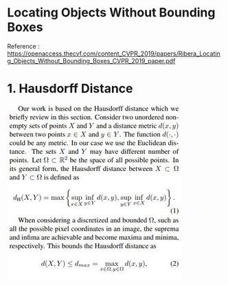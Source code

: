 # Locating Objects Without Bounding Boxes
Reference : https://openaccess.thecvf.com/content_CVPR_2019/papers/Ribera_Locating_Objects_Without_Bounding_Boxes_CVPR_2019_paper.pdf

# 1. Hausdorff Distance
<div>
  <img src="/img/dH.jpg">
</div>
